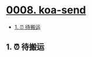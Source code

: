 # [0008. koa-send](https://github.com/Tdahuyou/TNotes.nodejs/tree/main/notes/0008.%20koa-send)

<!-- region:toc -->
- [1. ⏰ 待搬运](#1--待搬运)
<!-- endregion:toc -->

## 1. ⏰ 待搬运

